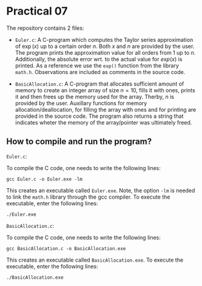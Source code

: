 # Practical 07

The repository contains 2 files:

* `Euler.c`: A C-program which computes the Taylor series approximation of $\exp(x)$ up to a certain order $n$. Both $x$ and $n$ are provided by the user. The program prints the approximation value for all orders from 1 up to $n$. Additionally, the absolute error wrt. to the actual value for $exp(x)$ is printed. As a reference we use the `exp()` function from the library `math.h`. Observations are included as comments in the source code.

* `BasicAllocation.c`: A C-program that allocates sufficient amount of memory to create an integer array of size $n=10$, fills it with ones, prints it and then frees up the memory used for the array. Therby, $n$ is provided by the user. Auxillary functions for memory allocation/deallocation, for filling the array with ones and for printing are provided in the source code. The program also returns a string that indicates wheter the memory of the array/pointer was ultimately freed.

## How to compile and run the program?

`Euler.c`: 

To compile the C code, one needs to write the following lines:
```
gcc Euler.c -o Euler.exe -lm
```
This creates an executable called `Euler.exe`. Note, the option `-lm` is needed to link the `math.h` library through the gcc compiler. To execute the executable, enter the following lines:

```
./Euler.exe
```

`BasicAllocation.c`:

To compile the C code, one needs to write the following lines:
```
gcc BasicAllocation.c -o BasicAllocation.exe 
```
This creates an executable called `BasicAllocation.exe`. To execute the executable, enter the following lines:
```
./BasicAllocation.exe
```

